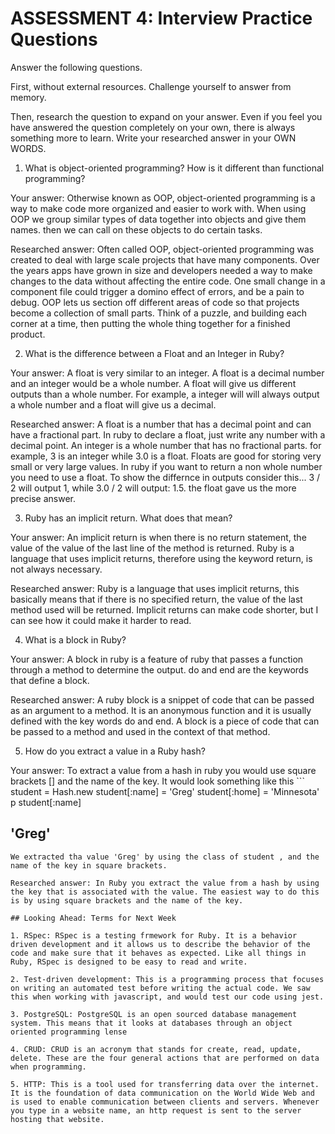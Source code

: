# ASSESSMENT 4: Interview Practice Questions

Answer the following questions.

First, without external resources. Challenge yourself to answer from memory.

Then, research the question to expand on your answer. Even if you feel you have answered the question completely on your own, there is always something more to learn. Write your researched answer in your OWN WORDS.

1. What is object-oriented programming? How is it different than functional programming?

Your answer: Otherwise known as OOP, object-oriented programming is a way to make code more organized and easier to work with. When using OOP we group similar types of data together into objects and give them names. then we can call on these objects to do certain tasks.

Researched answer: Often called OOP, object-oriented programming was created to deal with large scale projects that have many components. Over the years apps have grown in size and developers needed a way to make changes to the data without affecting the entire code. One small change in a component file could trigger a domino effect of errors, and be a pain to debug. OOP lets us section off different areas of code so that projects become a collection of small parts. Think of a puzzle, and building each corner at a time, then putting the whole thing together for a finished product.

2. What is the difference between a Float and an Integer in Ruby?

Your answer: A float is very similar to an integer. A float is a decimal number and an integer would be a whole number. A float will give us different outputs than a whole number. For example, a integer will will always output a whole number and a float will give us a decimal.

Researched answer: A float is a number that has a decimal point and can have a fractional part. In ruby to declare a float, just write any number with a decimal point. An integer is a whole number that has no fractional parts. for example, 3 is an integer while 3.0 is a float. Floats are good for storing very small or very large values. In ruby if you want to return a non whole number you need to use a float. To show the differnce in outputs consider this... 
3 / 2  will  output 1, while 3.0 / 2 will output: 1.5. the float gave us the more precise answer.

3. Ruby has an implicit return. What does that mean? 

Your answer: An implicit return is when there is no return statement, the value of the value of the last line of the method is returned. Ruby is a language that uses implicit returns, therefore using the keyword return, is not always necessary.

Researched answer: Ruby is a language that uses implicit returns, this basically means that if there is no specified return, the value of the last method used will be returned. Implicit returns can make code shorter, but I can see how it could make it harder to read.

4. What is a block in Ruby?

Your answer: A block in ruby is a feature of ruby that passes a function through a method to determine the output. do and end are the keywords that define a block.

Researched answer: A ruby block is a snippet of code that can be passed as an argument to a method. It is an anonymous function and it is usually defined with the key words do and end. A block is a piece of code that can be passed to a method and used in the context of that method.


5. How do you extract a value in a Ruby hash?

Your answer: To extract a value from a hash in ruby you would use square brackets [] and the name of the key. It would look something like this ```    
student = Hash.new
student[:name] = 'Greg'
student[:home] = 'Minnesota'
p student[:name]
## 'Greg'

```
We extracted tha value 'Greg' by using the class of student , and the name of the key in square brackets.

Researched answer: In Ruby you extract the value from a hash by using the key that is associated with the value. The easiest way to do this is by using square brackets and the name of the key.

## Looking Ahead: Terms for Next Week

1. RSpec: RSpec is a testing frmework for Ruby. It is a behavior driven development and it allows us to describe the behavior of the code and make sure that it behaves as expected. Like all things in Ruby, RSpec is designed to be easy to read and write.

2. Test-driven development: This is a programming process that focuses on writing an automated test before writing the actual code. We saw this when working with javascript, and would test our code using jest.

3. PostgreSQL: PostgreSQL is an open sourced database management system. This means that it looks at databases through an object oriented programming lense

4. CRUD: CRUD is an acronym that stands for create, read, update, delete. These are the four general actions that are performed on data when programming. 

5. HTTP: This is a tool used for transferring data over the internet. It is the foundation of data communication on the World Wide Web and is used to enable communication between clients and servers. Whenever you type in a website name, an http request is sent to the server hosting that website.
